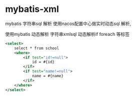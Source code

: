 # mybatis-xml
mybatis 字符串sql 解析
使用nacos配置中心做实时动态sql 解析, 

使用mybatis 动态解析 字符串xmlsql 
动态解析if foreach 等标签
```xml
<select>
    select * from school
    <where>
        <if test="id!=null">
            id = #{id}
        </if>
        <if test="name!=null">
            name = #{name}
        </if>
    </where>
</select>
```